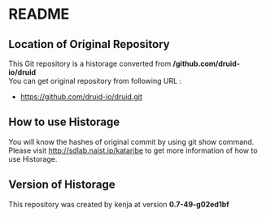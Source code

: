 # README
## Location of Original Repository
This Git repository is a historage converted from **/github.com/druid-io/druid**  
You can get original repository from following URL :

- https://github.com/druid-io/druid.git

## How to use Historage
You will know the hashes of original commit by using git show command.  
Please visit <http://sdlab.naist.jp/kataribe> to get more information of how to use Historage.

## Version of Historage
This repository was created by kenja at version **0.7-49-g02ed1bf**
